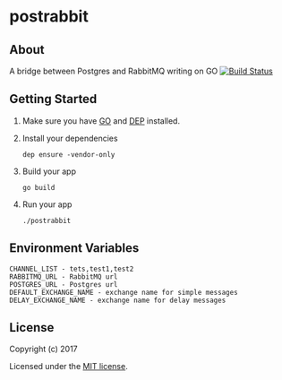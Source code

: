 # postrabbit

>

## About

A bridge between Postgres and RabbitMQ writing on GO [![Build Status](https://travis-ci.org/andreychuk/postrabbit.svg?branch=master)](https://travis-ci.org/andreychuk/postrabbit)


## Getting Started

1. Make sure you have [GO](https://golang.org) and [DEP](https://github.com/golang/dep) installed.

2. Install your dependencies
    ```
    dep ensure -vendor-only

    ```
3. Build your app
    ```
    go build

    ```

4. Run your app
    ```
    ./postrabbit
    ```

## Environment Variables

    CHANNEL_LIST - tets,test1,test2
    RABBITMQ_URL - RabbitMQ url
    POSTGRES_URL - Postgres url
    DEFAULT_EXCHANGE_NAME - exchange name for simple messages
    DELAY_EXCHANGE_NAME - exchange name for delay messages

## License

Copyright (c) 2017

Licensed under the [MIT license](LICENSE).